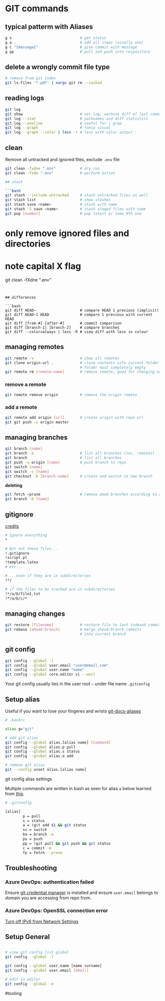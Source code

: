 # GIT commands

## typical patterm with Aliases

```bash
g s                               # get status
g a .                             # add all items (usually one)
g c "{message}"                   # give commit with message
g pp                              # pull and push into respository
```

## delete a wrongly commit file type
```bash
# remove from git index
git ls-files '*.pdf' | xargs git rm --cached
```

## reading logs
```bash
git log
git show                          # not log, verbose diff of last commit
git log --stat                    # pathnames and diff statistics
git log --oneline                 # useful for | grep
git log --graph                   # fancy visual
git log --graph --color | less -r # less with color output
```

## clean
Remove all untracked and ignored files, exclude `.env` file
```bash
git clean -fxdne ".env"           # dry run
git clean -fxde ".env"            # perform action

## stash

```bash
git stash --include-untracked     # stash untracked files as well
git stash list                    # show stashes
git stash save <name>             # stash with name
git stash -S save <name>          # stash staged files with name
git pop [number]                  # pop latest or some Nth one
```
# only remove ignored files and directories
# note capital X flag
git clean -fXdne ".env"
```


## differences

```bash
git diff HEAD~                    # compare HEAD 1 previous (implicit)
git diff HEAD~1 HEAD              # compare 1 previous with current HEAD
git diff [from-#] [after-#]       # commit comparison
git diff [branch-1] [branch-2]    # compare branches
git diff --color=always | less -R # view diff with less in colour
```

## managing remotes

```bash
git remote -v                     # show all remotes
git clone origin-url .            # clone contents into current folder
                                  # folder must completely empty
git remote rm [remote-name]       # remove remote, good for changing origin
```

### remove a remote
```bash
git remote remove origin          # remove the origin remote
```

### add a remote
```bash
git remote add origin [url]       # create origin with repo url
git git push -u origin master
```

## managing branches

```bash
git branch [name]
git branch -a                     # list all branches (inc. remotes)
git branch                        # list all branches
git push -u origin [name]         # push branch to repo
git switch [name]
git switch -c [name]
git checkout -b [branch-name]     # create and switch to new branch
```

__deleting__
```bash
git fetch —prune                  # remove dead branches according to remote
git branch -D [name]
```

## gitignore

[credits](https://stackoverflow.com/questions/987142/make-gitignore-ignore-everything-except-a-few-files)
```bash
# Ignore everything
*

# But not these files...
!.gitignore
!script.pl
!template.latex
# etc...

# ...even if they are in subdirectories
!*/

# if the files to be tracked are in subdirectories
!*/a/b/file1.txt
!*/a/b/c/*
```
## managing changes

```bash
git restore [filename]            # restore file to last indexed commit
git rebase [ahead-branch]         # merge ahead-branch commits
                                  # into current branch
```

## git config

```bash
git config --global -l
git config --global user.email "user@email.com"
git config --global user.name "name"
git config --global core.editor vi --wait
```

Your git config usually lies in the user root `~` under file name `.gitconfig` 


## Setup alias

Useful if you want to lose your fingeres and wrists
[git-docs-aliases](https://git-scm.com/book/en/v2/Git-Basics-Git-Aliases)

```bash
# .bashrc

alias g="git"

# add git alias
git config --global alias.[alias name] [Command]
git config --global alias.p pull
git config --global alias.s status
git config --global alias.a add

# remove git alias
git --config unset alias.[alias name]
```

git config alias settings

Multiple commands are written in bash as seen for alias `a` below learned from [this](https://stackoverflow.com/questions/7534184/git-alias-multiple-commands-and-parameters).

```bash
# .gitconfig

[alias]
        p = pull
        s = status
        a = !git add $1 && git status
        ss = switch
        ba = branch -a
        pu = push
        pp = !git pull && git push && git status
        c = commit -m
        fp = fetch --prune
 ```

## Troubleshooting

### Azure DevOps: authentication failed
Ensure [git credential manager](https://docs.microsoft.com/en-us/azure/devops/user-guide/code-with-git?view=azure-devops) is installed and ensure `user.email` belongs to domain you are accessing from repo from.

### Azure DevOps: OpenSSL connection error
[Turn off IPv6 from Network Settings](https://stackoverflow.com/questions/67230241/fatal-unable-to-access-https-dev-azure-com-xxx-openssl-ssl-connect-connec)

## Setup General

```bash

# view git config list global
git config --global -l

git config --global user.name [name surname]
git config --global user.email [email]

# edit in editor
git config --global -e
```

#tooling

